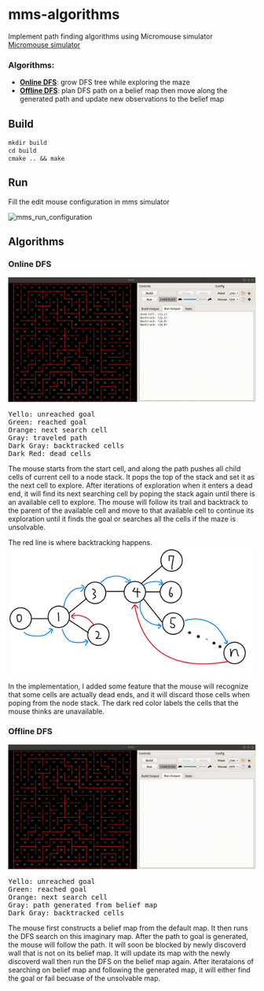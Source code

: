 # mms-algorithms
Implement path finding algorithms using Micromouse simulator  
[Micromouse simulator](https://github.com/mackorone/mms)

### Algorithms:  
- [**Online DFS**](#online-dfs): grow DFS tree while exploring the maze      
- [**Offline DFS**](#offline-dfs): plan DFS path on a belief map then move along the generated path and update new observations to the belief map       

## Build 
```
mkdir build
cd build  
cmake .. && make  
```
## Run
Fill the edit mouse configuration in mms simulator

![mms_run_configuration](https://user-images.githubusercontent.com/28807825/141685015-08d0c26d-0234-48be-93fb-0ca3689399a8.png)

## Algorithms
### Online DFS
![online_DFS](https://github.com/longhongc/mms-algorithms/blob/master/videos/online_DFS.gif)  
<pre>
Yello: unreached goal 
Green: reached goal 
Orange: next search cell 
Gray: traveled path
Dark Gray: backtracked cells
Dark Red: dead cells
</pre>
 
The mouse starts from the start cell, and along the path pushes all child cells of current cell to a node stack. It pops the top of the stack and set it as the next cell to explore. After iterations of exploration when it enters a dead end, it will find its next searching cell by poping the stack again until there is an available cell to explore. The mouse will follow its trail and backtrack to the parent of the available cell and move to that available cell to continue its exploration until it finds the goal or searches all the cells if the maze is unsolvable. 

The red line is where backtracking happens.  
![online_DFS_graph](https://github.com/longhongc/mms-algorithms/blob/master/videos/online_DFS_graph.png)  

In the implementation, I added some feature that the mouse will recognize that some cells are actually dead ends, and it will discard those cells when poping from the node stack. The dark red color labels the cells that the mouse thinks are unavailable.

### Offline DFS
![offline_DFS](https://github.com/longhongc/mms-algorithms/blob/master/videos/offline_DFS.gif)  
<pre>
Yello: unreached goal 
Green: reached goal 
Orange: next search cell 
Gray: path generated from belief map
Dark Gray: backtracked cells
</pre>

The mouse first constructs a belief map from the default map. It then runs the DFS search on this imaginary map. After the path to goal is generated, the mouse will follow the path. It will soon be blocked by newly discoverd wall that is not on its belief map. It will update its map with the newly discoverd wall then run the DFS on the belief map again. After iterataions of searching on belief map and following the generated map, it will either find the goal or fail becuase of the unsolvable map. 

